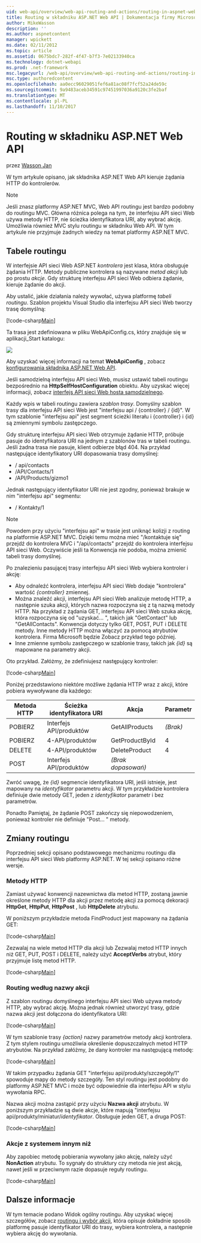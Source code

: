 ```yaml
---
uid: web-api/overview/web-api-routing-and-actions/routing-in-aspnet-web-api
title: Routing w składniku ASP.NET Web API | Dokumentacja firmy Microsoft
author: MikeWasson
description: ''
ms.author: aspnetcontent
manager: wpickett
ms.date: 02/11/2012
ms.topic: article
ms.assetid: 0675bdc7-282f-4f47-b7f3-7e02133940ca
ms.technology: dotnet-webapi
ms.prod: .net-framework
msc.legacyurl: /web-api/overview/web-api-routing-and-actions/routing-in-aspnet-web-api
msc.type: authoredcontent
ms.openlocfilehash: aa0ecc96029051fef6a81ac08f7fcf52a24de59c
ms.sourcegitcommit: 9a9483aceb34591c97451997036a9120c3fe2baf
ms.translationtype: MT
ms.contentlocale: pl-PL
ms.lasthandoff: 11/10/2017
---
```

<a name="routing-in-aspnet-web-api"></a>Routing w składniku ASP.NET Web API
====================
przez [Wasson Jan](https://github.com/MikeWasson)

W tym artykule opisano, jak składnika ASP.NET Web API kieruje żądania HTTP do kontrolerów.

> [!NOTE]
> Jeśli znasz platformy ASP.NET MVC, Web API routingu jest bardzo podobny do routingu MVC. Główna różnica polega na tym, że interfejsu API sieci Web używa metody HTTP, nie ścieżka identyfikatora URI, aby wybrać akcję. Umożliwia również MVC stylu routingu w składniku Web API. W tym artykule nie przyjmuje żadnych wiedzy na temat platformy ASP.NET MVC.


## <a name="routing-tables"></a>Tabele routingu

W interfejsie API sieci Web ASP.NET *kontrolera* jest klasa, która obsługuje żądania HTTP. Metody publiczne kontrolera są nazywane *metod akcji* lub po prostu *akcje*. Gdy strukturę interfejsu API sieci Web odbiera żądanie, kieruje żądanie do akcji.

Aby ustalić, jakie działania należy wywołać, używa platformę *tabeli routingu*. Szablon projektu Visual Studio dla interfejsu API sieci Web tworzy trasę domyślną:

[!code-csharp[Main](routing-in-aspnet-web-api/samples/sample1.cs)]

Ta trasa jest zdefiniowana w pliku WebApiConfig.cs, który znajduje się w aplikacji\_Start katalogu:

![](routing-in-aspnet-web-api/_static/image1.png)

Aby uzyskać więcej informacji na temat **WebApiConfig** , zobacz [konfigurowania składnika ASP.NET Web API](../advanced/configuring-aspnet-web-api.md).

Jeśli samodzielną interfejsu API sieci Web, musisz ustawić tabeli routingu bezpośrednio na **HttpSelfHostConfiguration** obiektu. Aby uzyskać więcej informacji, zobacz [interfejs API sieci Web hosta samodzielnego](../older-versions/self-host-a-web-api.md).

Każdy wpis w tabeli routingu zawiera *szablon trasy*. Domyślny szablon trasy dla interfejsu API sieci Web jest &quot;interfejsu api / {controller} / {id}&quot;. W tym szablonie &quot;interfejsu api&quot; jest segment ścieżki literału i {controller} i {id} są zmiennymi symbolu zastępczego.

Gdy strukturę interfejsu API sieci Web otrzymuje żądanie HTTP, próbuje pasuje do identyfikatora URI na jednym z szablonów tras w tabeli routingu. Jeśli żadna trasa nie pasuje, klient odbierze błąd 404. Na przykład następujące identyfikatory URI dopasowania trasy domyślnej:

- / api/contacts
- /API/Contacts/1
- /API/Products/gizmo1

Jednak następujący identyfikator URI nie jest zgodny, ponieważ brakuje w nim &quot;interfejsu api&quot; segmentu:

- / Kontakty/1

> [!NOTE]
> Powodem przy użyciu "interfejsu api" w trasie jest uniknąć kolizji z routing na platformie ASP.NET MVC. Dzięki temu można mieć &quot;/kontaktuje się&quot; przejdź do kontrolera MVC i &quot;/api/contacts&quot; przejdź do kontrolera interfejsu API sieci Web. Oczywiście jeśli ta Konwencja nie podoba, można zmienić tabeli trasy domyślnej.

Po znalezieniu pasującej trasy interfejsu API sieci Web wybiera kontroler i akcję:

- Aby odnaleźć kontrolera, interfejsu API sieci Web dodaje &quot;kontrolera&quot; wartość *{controller}* zmiennej.
- Można znaleźć akcji, interfejsu API sieci Web analizuje metodę HTTP, a następnie szuka akcji, których nazwa rozpoczyna się z tą nazwą metody HTTP. Na przykład z żądania GET, interfejsu API sieci Web szuka akcję, która rozpoczyna się od &quot;uzyskać... &quot;, takich jak &quot;GetContact&quot; lub &quot;GetAllContacts&quot;. Konwencja dotyczy tylko GET, POST, PUT i DELETE metody. Inne metody HTTP można włączyć za pomocą atrybutów kontrolera. Firma Microsoft będzie Zobacz przykład tego później.
- Inne zmienne symbolu zastępczego w szablonie trasy, takich jak *{id}* są mapowane na parametry akcji.

Oto przykład. Załóżmy, że zdefiniujesz następujący kontroler:

[!code-csharp[Main](routing-in-aspnet-web-api/samples/sample2.cs)]

Poniżej przedstawiono niektóre możliwe żądania HTTP wraz z akcji, które pobiera wywoływane dla każdego:

| Metoda HTTP | Ścieżka identyfikatora URI | Akcja | Parametr |
| --- | --- | --- | --- |
| POBIERZ | Interfejs API/produktów | GetAllProducts | *(Brak)* |
| POBIERZ | 4-API/produktów | GetProductById | 4 |
| DELETE | 4-API/produktów | DeleteProduct | 4 |
| POST | Interfejs API/produktów | *(Brak dopasowań)* |  |

Zwróć uwagę, że *{id}* segmencie identyfikatora URI, jeśli istnieje, jest mapowany na *identyfikator* parametru akcji. W tym przykładzie kontrolera definiuje dwie metody GET, jeden z *identyfikator* parametr i bez parametrów.

Ponadto Pamiętaj, że żądanie POST zakończy się niepowodzeniem, ponieważ kontroler nie definiuje &quot;Post... &quot; metody.

## <a name="routing-variations"></a>Zmiany routingu

Poprzedniej sekcji opisano podstawowego mechanizmu routingu dla interfejsu API sieci Web platformy ASP.NET. W tej sekcji opisano różne wersje.

### <a name="http-methods"></a>Metody HTTP

Zamiast używać konwencji nazewnictwa dla metod HTTP, zostaną jawnie określone metody HTTP dla akcji przez metodę akcji za pomocą dekoracji **HttpGet**, **HttpPut**, **HttpPost** , lub **HttpDelete** atrybutu.

W poniższym przykładzie metoda FindProduct jest mapowany na żądania GET:

[!code-csharp[Main](routing-in-aspnet-web-api/samples/sample3.cs)]

Zezwalaj na wiele metod HTTP dla akcji lub Zezwalaj metod HTTP innych niż GET, PUT, POST i DELETE, należy użyć **AcceptVerbs** atrybut, który przyjmuje listę metod HTTP.

[!code-csharp[Main](routing-in-aspnet-web-api/samples/sample4.cs)]

<a id="routing_by_action_name"></a>
### <a name="routing-by-action-name"></a>Routing według nazwy akcji

Z szablon routingu domyślnego interfejsu API sieci Web używa metody HTTP, aby wybrać akcję. Można jednak również utworzyć trasy, gdzie nazwa akcji jest dołączona do identyfikatora URI:

[!code-csharp[Main](routing-in-aspnet-web-api/samples/sample5.cs)]

W tym szablonie trasy *{action}* nazwy parametrów metody akcji kontrolera. Z tym stylem routingu umożliwia określenie dopuszczalnych metod HTTP atrybutów. Na przykład załóżmy, że dany kontroler ma następującą metodę:

[!code-csharp[Main](routing-in-aspnet-web-api/samples/sample6.cs)]

W takim przypadku żądania GET "interfejsu api/produkty/szczegóły/1" spowoduje mapy do metody szczegóły. Ten styl routingu jest podobny do platformy ASP.NET MVC i może być odpowiednie dla interfejsu API w stylu wywołania RPC.

Nazwa akcji można zastąpić przy użyciu **Nazwa akcji** atrybutu. W poniższym przykładzie są dwie akcje, które mapują &quot;interfejsu api/produkty/miniatur/*identyfikator*. Obsługuje jeden GET, a druga POST:

[!code-csharp[Main](routing-in-aspnet-web-api/samples/sample7.cs)]

### <a name="non-actions"></a>Akcje z systemem innym niż

Aby zapobiec metodę pobierania wywołany jako akcję, należy użyć **NonAction** atrybutu. To sygnały do struktury czy metoda nie jest akcją, nawet jeśli w przeciwnym razie dopasuje reguły routingu.

[!code-csharp[Main](routing-in-aspnet-web-api/samples/sample8.cs)]

## <a name="further-reading"></a>Dalsze informacje

W tym temacie podano Widok ogólny routingu. Aby uzyskać więcej szczegółów, zobacz [routingu i wybór akcji](routing-and-action-selection.md), która opisuje dokładnie sposób platformę pasuje identyfikator URI do trasy, wybiera kontrolera, a następnie wybiera akcję do wywołania.
